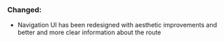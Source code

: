 
### Changed:
* Navigation UI has been redesigned with aesthetic improvements and better and more clear information about the route